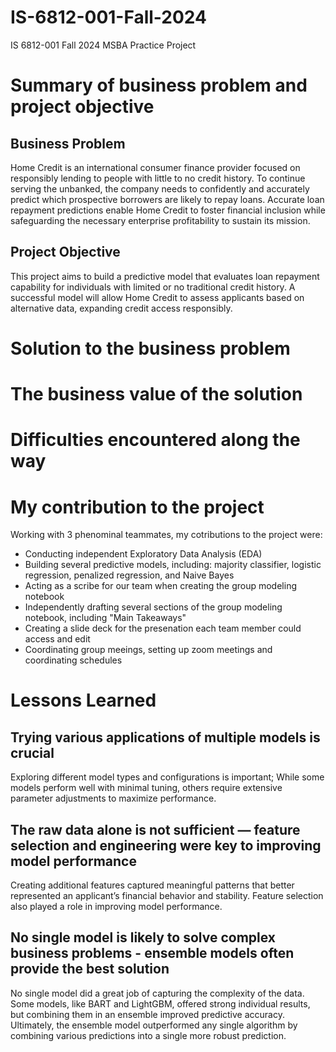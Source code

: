 # IS-6812-001-Fall-2024
IS 6812-001 Fall 2024 MSBA Practice Project

# Summary of business problem and project objective

## Business Problem
Home Credit is an international consumer finance provider focused on responsibly lending to people with little to no credit history. To continue serving the unbanked, the company needs to confidently and accurately predict which prospective borrowers are likely to repay loans. Accurate loan repayment predictions enable Home Credit to foster financial inclusion while safeguarding the necessary enterprise profitability to sustain its mission.

## Project Objective
This project aims to build a predictive model that evaluates loan repayment capability for individuals with limited or no traditional credit history. A successful model will allow Home Credit to assess applicants based on alternative data, expanding credit access responsibly.

# Solution to the business problem

# The business value of the solution



# Difficulties encountered along the way



# My contribution to the project

Working with 3 phenominal teammates, my cotributions to the project were:

  -  Conducting independent Exploratory Data Analysis (EDA)
  -  Building several predictive models, including: majority classifier, logistic regression, penalized regression, and Naive Bayes
  -  Acting as a scribe for our team when creating the group modeling notebook
  -  Independently drafting several sections of the group modeling notebook, including "Main Takeaways"
  -  Creating a slide deck for the presenation each team member could access and edit
  -  Coordinating group meeings, setting up zoom meetings and coordinating schedules

# Lessons Learned

## Trying various applications of multiple models is crucial

Exploring different model types and configurations is important; While some models perform well with minimal tuning, others require extensive parameter adjustments to maximize performance.

## The raw data alone is not sufficient — feature selection and engineering were key to improving model performance

Creating additional features captured meaningful patterns that better represented an applicant’s financial behavior and stability. Feature selection also played a role in improving model performance.

## No single model is likely to solve complex business problems - ensemble models often provide the best solution

No single model did a great job of capturing the complexity of the data. Some models, like BART and LightGBM, offered strong individual results, but combining them in an ensemble improved predictive accuracy. Ultimately, the ensemble model outperformed any single algorithm by combining various predictions into a single more robust prediction.
